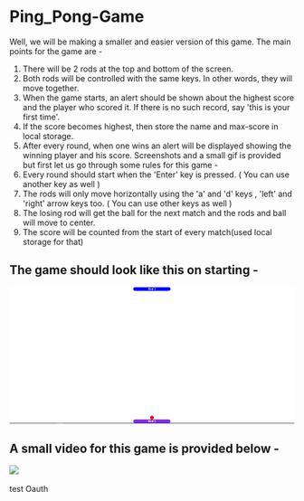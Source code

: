 # Ping_Pong-Game

Well, we will be making a smaller and easier version of this game. The main points for the game are -
1. There will be 2 rods at the top and bottom of the screen.
2. Both rods will be controlled with the same keys. In other words, they will move together.
3. When the game starts, an alert should be shown about the highest score and the player who scored it. If there is no such record, say 'this is your first time'.
4. If the score becomes highest, then store the name and max-score in local storage.
5. After every round, when one wins an alert will be displayed showing the winning player and his score.
Screenshots and a small gif is provided but first let us go through some rules for this game -
1. Every round should start when the 'Enter' key is pressed. ( You can use another key as well )
2. The rods will only move horizontally using the 'a' and 'd' keys , 'left' and 'right' arrow keys too. ( You can use other keys as well )
3. The losing rod will get the ball for the next match and the rods and ball will move to center.
4. The score will be counted from the start of every match(used local storage for that)



## The game should look like this on starting -
![](images/screenshot1.PNG)



## A small video for this game is provided below -
![](images/game.gif)





test Oauth

